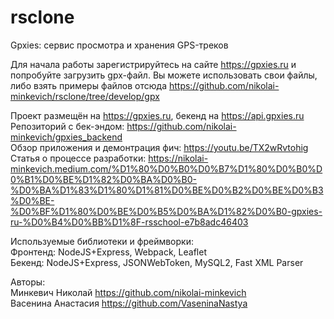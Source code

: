 # rsclone
Gpxies: сервис просмотра и хранения GPS-треков

Для начала работы зарегистрируйтесь на сайте https://gpxies.ru и попробуйте загрузить gpx-файл. Вы можете использовать свои файлы, либо взять примеры файлов отсюда https://github.com/nikolai-minkevich/rsclone/tree/develop/gpx

Проект размещён на https://gpxies.ru, бекенд на https://api.gpxies.ru \
Репозиторий с бек-эндом: https://github.com/nikolai-minkevich/gpxies_backend \
Обзор приложения и демонтрация фич: https://youtu.be/TX2wRvtohig \
Статья о процессе разработки: https://nikolai-minkevich.medium.com/%D1%80%D0%B0%D0%B7%D1%80%D0%B0%D0%B1%D0%BE%D1%82%D0%BA%D0%B0-%D0%BA%D1%83%D1%80%D1%81%D0%BE%D0%B2%D0%BE%D0%B3%D0%BE-%D0%BF%D1%80%D0%BE%D0%B5%D0%BA%D1%82%D0%B0-gpxies-ru-%D0%B4%D0%BB%D1%8F-rsschool-e7b8adc46403

Используемые библиотеки и фреймворки: \
Фронтенд: NodeJS+Express, Webpack, Leaflet \
Бекенд: NodeJS+Express, JSONWebToken, MySQL2, Fast XML Parser

Авторы: \
Минкевич Николай https://github.com/nikolai-minkevich \
Васенина Анастасия https://github.com/VaseninaNastya
